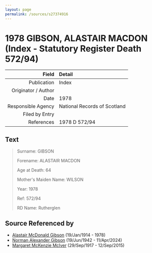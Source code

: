 ```yaml
---
layout: page
permalink: /sources/s27374916
---
```


# 1978 GIBSON, ALASTAIR MACDON (Index - Statutory Register Death 572/94)

Field | Detail
---:|:---
Publication | Index
Originator / Author | 
Date | 1978
Responsible Agency | National Records of Scotland
Filed by Entry | 
References | 1978 D 572/94

## Text

> Surname: GIBSON
>
> Forename: ALASTAIR MACDON
>
> Age at Death: 64
>
> Mother's Maiden Name: WILSON
>
> Year: 1978
>
> Ref: 572/94
>
> RD Name: Rutherglen
>

## Source Referenced by

* [Alastair McDonald Gibson](../people/@3963708@-alastair-mcdonald-gibson-b1914-1-19-d1978.md) (19/Jan/1914 - 1978)
* [Norman Alexander Gibson](../people/@86606770@-norman-alexander-gibson-b1942-6-19-d2024-4-11.md) (19/Jun/1942 - 11/Apr/2024)
* [Margaret McKenzie McIver](../people/@24380064@-margaret-mckenzie-mciver-b1917-9-29-d2015-9-12.md) (29/Sep/1917 - 12/Sep/2015)
